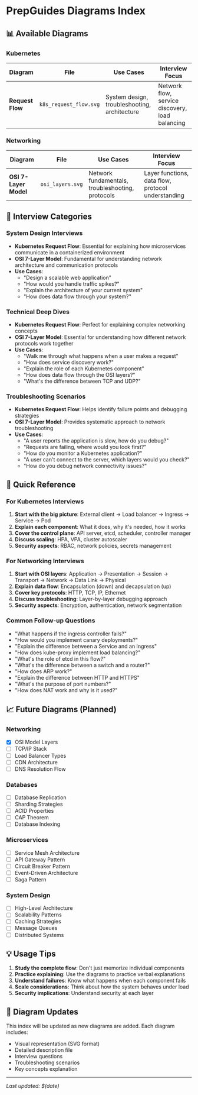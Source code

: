 # PrepGuides Diagrams Index

## 📊 Available Diagrams

### Kubernetes
| Diagram | File | Use Cases | Interview Focus |
|---------|------|-----------|-----------------|
| **Request Flow** | `k8s_request_flow.svg` | System design, troubleshooting, architecture | Network flow, service discovery, load balancing |

### Networking
| Diagram | File | Use Cases | Interview Focus |
|---------|------|-----------|-----------------|
| **OSI 7-Layer Model** | `osi_layers.svg` | Network fundamentals, troubleshooting, protocols | Layer functions, data flow, protocol understanding |

## 🎯 Interview Categories

### System Design Interviews
- **Kubernetes Request Flow**: Essential for explaining how microservices communicate in a containerized environment
- **OSI 7-Layer Model**: Fundamental for understanding network architecture and communication protocols
- **Use Cases**: 
  - "Design a scalable web application"
  - "How would you handle traffic spikes?"
  - "Explain the architecture of your current system"
  - "How does data flow through your system?"

### Technical Deep Dives
- **Kubernetes Request Flow**: Perfect for explaining complex networking concepts
- **OSI 7-Layer Model**: Essential for understanding how different network protocols work together
- **Use Cases**:
  - "Walk me through what happens when a user makes a request"
  - "How does service discovery work?"
  - "Explain the role of each Kubernetes component"
  - "How does data flow through the OSI layers?"
  - "What's the difference between TCP and UDP?"

### Troubleshooting Scenarios
- **Kubernetes Request Flow**: Helps identify failure points and debugging strategies
- **OSI 7-Layer Model**: Provides systematic approach to network troubleshooting
- **Use Cases**:
  - "A user reports the application is slow, how do you debug?"
  - "Requests are failing, where would you look first?"
  - "How do you monitor a Kubernetes application?"
  - "A user can't connect to the server, which layers would you check?"
  - "How do you debug network connectivity issues?"

## 🚀 Quick Reference

### For Kubernetes Interviews
1. **Start with the big picture**: External client → Load balancer → Ingress → Service → Pod
2. **Explain each component**: What it does, why it's needed, how it works
3. **Cover the control plane**: API server, etcd, scheduler, controller manager
4. **Discuss scaling**: HPA, VPA, cluster autoscaler
5. **Security aspects**: RBAC, network policies, secrets management

### For Networking Interviews
1. **Start with OSI layers**: Application → Presentation → Session → Transport → Network → Data Link → Physical
2. **Explain data flow**: Encapsulation (down) and decapsulation (up)
3. **Cover key protocols**: HTTP, TCP, IP, Ethernet
4. **Discuss troubleshooting**: Layer-by-layer debugging approach
5. **Security aspects**: Encryption, authentication, network segmentation

### Common Follow-up Questions
- "What happens if the ingress controller fails?"
- "How would you implement canary deployments?"
- "Explain the difference between a Service and an Ingress"
- "How does kube-proxy implement load balancing?"
- "What's the role of etcd in this flow?"
- "What's the difference between a switch and a router?"
- "How does ARP work?"
- "Explain the difference between HTTP and HTTPS"
- "What's the purpose of port numbers?"
- "How does NAT work and why is it used?"

## 📈 Future Diagrams (Planned)

### Networking
- [x] OSI Model Layers
- [ ] TCP/IP Stack
- [ ] Load Balancer Types
- [ ] CDN Architecture
- [ ] DNS Resolution Flow

### Databases
- [ ] Database Replication
- [ ] Sharding Strategies
- [ ] ACID Properties
- [ ] CAP Theorem
- [ ] Database Indexing

### Microservices
- [ ] Service Mesh Architecture
- [ ] API Gateway Pattern
- [ ] Circuit Breaker Pattern
- [ ] Event-Driven Architecture
- [ ] Saga Pattern

### System Design
- [ ] High-Level Architecture
- [ ] Scalability Patterns
- [ ] Caching Strategies
- [ ] Message Queues
- [ ] Distributed Systems

## 💡 Usage Tips

1. **Study the complete flow**: Don't just memorize individual components
2. **Practice explaining**: Use the diagrams to practice verbal explanations
3. **Understand failures**: Know what happens when each component fails
4. **Scale considerations**: Think about how the system behaves under load
5. **Security implications**: Understand security at each layer

## 🔄 Diagram Updates

This index will be updated as new diagrams are added. Each diagram includes:
- Visual representation (SVG format)
- Detailed description file
- Interview questions
- Troubleshooting scenarios
- Key concepts explanation

---

*Last updated: $(date)*

